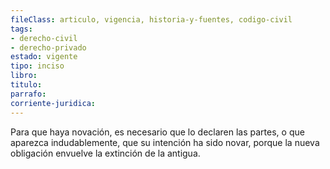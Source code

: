 ```yaml
---
fileClass: articulo, vigencia, historia-y-fuentes, codigo-civil
tags:
- derecho-civil
- derecho-privado
estado: vigente
tipo: inciso
libro:
titulo:
parrafo:
corriente-juridica:
---
```

Para que haya novación, es necesario que lo declaren las partes, o que aparezca indudablemente, que su intención ha sido novar, porque la nueva obligación envuelve la extinción de la antigua.